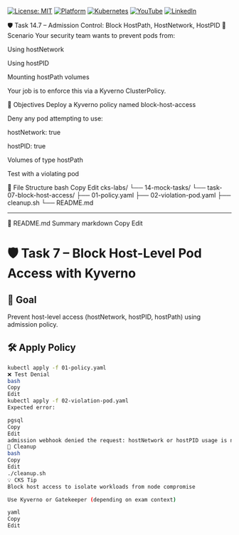 [![License: MIT](https://img.shields.io/badge/License-MIT-blue.svg)](LICENSE)
[![Platform](https://img.shields.io/badge/platform-Ubuntu%2022.04%2B-lightgrey)](#)
[![Kubernetes](https://img.shields.io/badge/Kubernetes-MicroK8s%20%7C%20kubeadm-blue)](#)
[![YouTube](https://img.shields.io/badge/YouTube-TechShorts-red)](https://www.youtube.com/@adaribain)
[![LinkedIn](https://img.shields.io/badge/LinkedIn-Adari%20Bain-blue)](https://www.linkedin.com/in/adari-bain-298924152/)

🛡️ Task 14.7 – Admission Control: Block HostPath, HostNetwork, HostPID
📘 Scenario
Your security team wants to prevent pods from:

Using hostNetwork

Using hostPID

Mounting hostPath volumes

Your job is to enforce this via a Kyverno ClusterPolicy.

🎯 Objectives
Deploy a Kyverno policy named block-host-access

Deny any pod attempting to use:

hostNetwork: true

hostPID: true

Volumes of type hostPath

Test with a violating pod

📁 File Structure
bash
Copy
Edit
cks-labs/
└── 14-mock-tasks/
    └── task-07-block-host-access/
        ├── 01-policy.yaml
        ├── 02-violation-pod.yaml
        ├── cleanup.sh
        └── README.md


---

📘 README.md Summary
markdown
Copy
Edit
# 🛡️ Task 7 – Block Host-Level Pod Access with Kyverno

## 🎯 Goal
Prevent host-level access (hostNetwork, hostPID, hostPath) using admission policy.

## 🛠 Apply Policy
```bash
kubectl apply -f 01-policy.yaml
❌ Test Denial
bash
Copy
Edit
kubectl apply -f 02-violation-pod.yaml
Expected error:

pgsql
Copy
Edit
admission webhook denied the request: hostNetwork or hostPID usage is not allowed
🧼 Cleanup
bash
Copy
Edit
./cleanup.sh
💡 CKS Tip
Block host access to isolate workloads from node compromise

Use Kyverno or Gatekeeper (depending on exam context)

yaml
Copy
Edit
